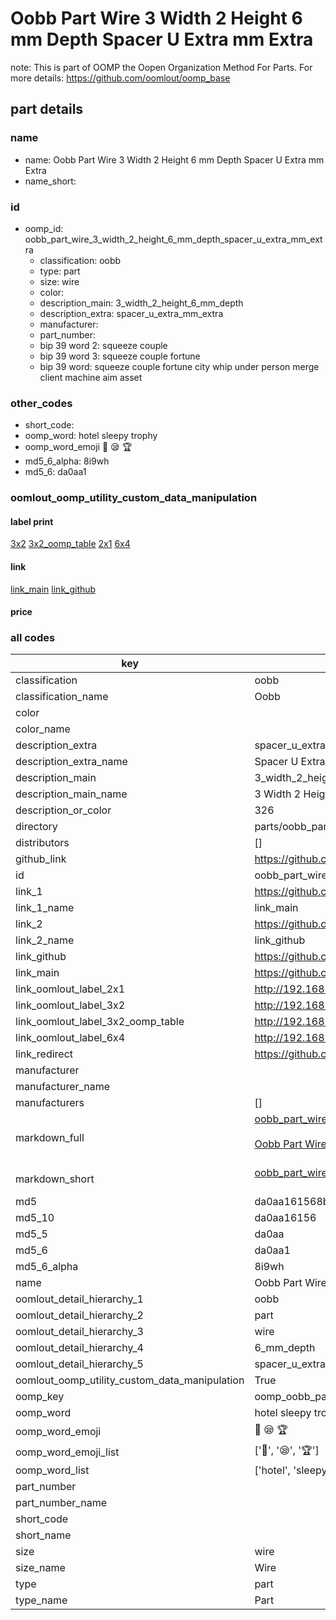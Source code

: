 # Oobb Part Wire 3 Width 2 Height 6 mm Depth Spacer U Extra mm Extra  

note: This is part of OOMP the Oopen Organization Method For Parts. For more details: https://github.com/oomlout/oomp_base

##  part details
  







### name
* name: Oobb Part Wire 3 Width 2 Height 6 mm Depth Spacer U Extra mm Extra
* name_short: 
### id
* oomp_id: oobb_part_wire_3_width_2_height_6_mm_depth_spacer_u_extra_mm_extra
  * classification: oobb
  * type: part
  * size: wire
  * color: 
  * description_main: 3_width_2_height_6_mm_depth
  * description_extra: spacer_u_extra_mm_extra
  * manufacturer: 
  * part_number: 
  * bip 39 word 2: squeeze couple
  * bip 39 word 3: squeeze couple fortune
  * bip 39 word: squeeze couple fortune city whip under person merge client machine aim asset

### other_codes
* short_code: 
* oomp_word: hotel sleepy trophy
* oomp_word_emoji :hotel: :sleepy: :trophy:
* md5_6_alpha: 8i9wh
* md5_6: da0aa1






### oomlout_oomp_utility_custom_data_manipulation
#### label print
[3x2](http://192.168.1.245:1112/?label=oomp%208i9wh)
[3x2_oomp_table](http://192.168.1.108:1112/?label=oomp%208i9wh)
[2x1](http://192.168.1.242:1112/?label=oomp%208i9wh)
[6x4](http://192.168.1.55:1112/?label=oomp%208i9wh)    

#### link

[link_main](https://github.com/oomlout/oomlout_oomp_version_1_messy/tree/main/parts/oobb_part_wire_3_width_2_height_6_mm_depth_spacer_u_extra_mm_extra) [link_github](https://github.com/oomlout/oomlout_oomp_version_1_messy/tree/main/parts/oobb_part_wire_3_width_2_height_6_mm_depth_spacer_u_extra_mm_extra)                             

#### price







### all codes 
| key | value |  
| --- | --- |  
| classification | oobb |  
| classification_name | Oobb |  
| color |  |  
| color_name |  |  
| description_extra | spacer_u_extra_mm_extra |  
| description_extra_name | Spacer U Extra mm Extra |  
| description_main | 3_width_2_height_6_mm_depth |  
| description_main_name | 3 Width 2 Height 6 mm Depth |  
| description_or_color | 326 |  
| directory | parts/oobb_part_wire_3_width_2_height_6_mm_depth_spacer_u_extra_mm_extra |  
| distributors | [] |  
| github_link | https://github.com/oomlout/oomlout_oomp_part_src/tree/main/parts/oobb_part_wire_3_width_2_height_6_mm_depth_spacer_u_extra_mm_extra |  
| id | oobb_part_wire_3_width_2_height_6_mm_depth_spacer_u_extra_mm_extra |  
| link_1 | https://github.com/oomlout/oomlout_oomp_version_1_messy/tree/main/parts/oobb_part_wire_3_width_2_height_6_mm_depth_spacer_u_extra_mm_extra |  
| link_1_name | link_main |  
| link_2 | https://github.com/oomlout/oomlout_oomp_version_1_messy/tree/main/parts/oobb_part_wire_3_width_2_height_6_mm_depth_spacer_u_extra_mm_extra |  
| link_2_name | link_github |  
| link_github | https://github.com/oomlout/oomlout_oomp_version_1_messy/tree/main/parts/oobb_part_wire_3_width_2_height_6_mm_depth_spacer_u_extra_mm_extra |  
| link_main | https://github.com/oomlout/oomlout_oomp_version_1_messy/tree/main/parts/oobb_part_wire_3_width_2_height_6_mm_depth_spacer_u_extra_mm_extra |  
| link_oomlout_label_2x1 | http://192.168.1.242:1112/?label=oomp%208i9wh |  
| link_oomlout_label_3x2 | http://192.168.1.245:1112/?label=oomp%208i9wh |  
| link_oomlout_label_3x2_oomp_table | http://192.168.1.108:1112/?label=oomp%208i9wh |  
| link_oomlout_label_6x4 | http://192.168.1.55:1112/?label=oomp%208i9wh |  
| link_redirect | https://github.com/oomlout/oomlout_oomp_version_1_messy/tree/main/parts/oobb_part_wire_3_width_2_height_6_mm_depth_spacer_u_extra_mm_extra |  
| manufacturer |  |  
| manufacturer_name |  |  
| manufacturers | [] |  
| markdown_full | [oobb_part_wire_3_width_2_height_6_mm_depth_spacer_u_extra_mm_extra](none)<br>[](none)<br>[Oobb Part Wire 3 Width 2 Height 6 Mm Depth Spacer U Extra Mm Extra](none)<br><br> |  
| markdown_short | [oobb_part_wire_3_width_2_height_6_mm_depth_spacer_u_extra_mm_extra](none)<br><br> |  
| md5 | da0aa161568b746bb37d3296b70c4e9c |  
| md5_10 | da0aa16156 |  
| md5_5 | da0aa |  
| md5_6 | da0aa1 |  
| md5_6_alpha | 8i9wh |  
| name | Oobb Part Wire 3 Width 2 Height 6 mm Depth Spacer U Extra mm Extra |  
| oomlout_detail_hierarchy_1 | oobb |  
| oomlout_detail_hierarchy_2 | part |  
| oomlout_detail_hierarchy_3 | wire |  
| oomlout_detail_hierarchy_4 | 6_mm_depth |  
| oomlout_detail_hierarchy_5 | spacer_u_extra_mm_extra |  
| oomlout_oomp_utility_custom_data_manipulation | True |  
| oomp_key | oomp_oobb_part_wire_3_width_2_height_6_mm_depth_spacer_u_extra_mm_extra |  
| oomp_word | hotel sleepy trophy |  
| oomp_word_emoji | :hotel: :sleepy: :trophy: |  
| oomp_word_emoji_list | [':hotel:', ':sleepy:', ':trophy:'] |  
| oomp_word_list | ['hotel', 'sleepy', 'trophy'] |  
| part_number |  |  
| part_number_name |  |  
| short_code |  |  
| short_name |  |  
| size | wire |  
| size_name | Wire |  
| type | part |  
| type_name | Part |  
